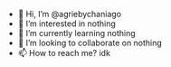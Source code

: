 - 👋 Hi, I’m @agriebychaniago
- 👀 I’m interested in nothing
- 🌱 I’m currently learning nothing
- 💞️ I’m looking to collaborate on nothing
- 📫 How to reach me? idk

<!---
agriebychaniago/agriebychaniago is a ✨ special ✨ repository because its `README.md` (this file) appears on your GitHub profile.
You can click the Preview link to take a look at your changes.
--->
